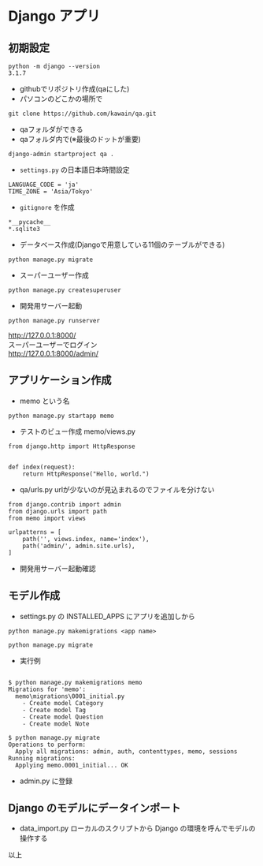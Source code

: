 # Django アプリ


## 初期設定

```
python -m django --version
3.1.7
```

- githubでリポジトリ作成(qaにした)
- パソコンのどこかの場所で
```
git clone https://github.com/kawain/qa.git
```
- qaフォルダができる
- qaフォルダ内で(※最後のドットが重要)
```
django-admin startproject qa .
```
- `settings.py` の日本語日本時間設定
```
LANGUAGE_CODE = 'ja'
TIME_ZONE = 'Asia/Tokyo'
```
- `gitignore` を作成
```
*__pycache__
*.sqlite3
```
- データベース作成(Djangoで用意している11個のテーブルができる)
```
python manage.py migrate
```
- スーパーユーザー作成
```
python manage.py createsuperuser
```
- 開発用サーバー起動
```
python manage.py runserver
```
http://127.0.0.1:8000/  
スーパーユーザーでログイン  
http://127.0.0.1:8000/admin/  


## アプリケーション作成

- memo という名
```
python manage.py startapp memo
```
- テストのビュー作成  memo/views.py
```
from django.http import HttpResponse


def index(request):
    return HttpResponse("Hello, world.")

```
- qa/urls.py urlが少ないのが見込まれるのでファイルを分けない
```
from django.contrib import admin
from django.urls import path
from memo import views

urlpatterns = [
    path('', views.index, name='index'),
    path('admin/', admin.site.urls),
]
```
- 開発用サーバー起動確認

## モデル作成

- settings.py の INSTALLED_APPS にアプリを追加しから

```
python manage.py makemigrations <app name>

python manage.py migrate
```
- 実行例
```

$ python manage.py makemigrations memo
Migrations for 'memo':
  memo\migrations\0001_initial.py
    - Create model Category
    - Create model Tag
    - Create model Question
    - Create model Note

$ python manage.py migrate
Operations to perform:
  Apply all migrations: admin, auth, contenttypes, memo, sessions
Running migrations:
  Applying memo.0001_initial... OK
```

- admin.py に登録

## Django のモデルにデータインポート

- data_import.py
 ローカルのスクリプトから Django の環境を呼んでモデルの操作する



以上
